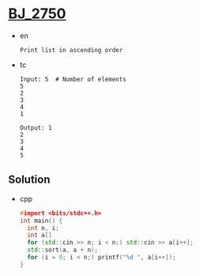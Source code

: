 # [BJ_2750](https://acmicpc.net/problem/2750)

* en

  ```en
  Print list in ascending order
  ```

* tc

  ```tc
  Input: 5  # Number of elements
  5
  2
  3
  4
  1

  Output: 1
  2
  3
  4
  5
  ```

## Solution

* cpp

  ```cpp
  #import <bits/stdc++.h>
  int main() {
    int n, i;
    int a[]
    for (std::cin >> n; i < n;) std::cin >> a[i++];
    std::sort(a, a + n);
    for (i = 0; i < n;) printf("%d ", a[i++]);
  }
  ```
